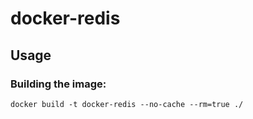 # docker-redis

## Usage

### Building the image:

```
docker build -t docker-redis --no-cache --rm=true ./
```